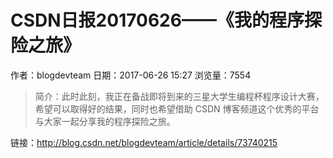 # CSDN日报20170626——《我的程序探险之旅》
作者：blogdevteam
日期：2017-06-26 15:27
浏览量：7554
> 简介：此时此刻，我正在备战即将到来的三星大学生编程杯程序设计大赛，希望可以取得好的结果，同时也希望借助 CSDN 博客频道这个优秀的平台与大家一起分享我的程序探险之旅。

 链接：http://blog.csdn.net/blogdevteam/article/details/73740215
